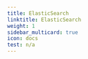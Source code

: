 ```yaml
---
title: ElasticSearch
linktitle: ElasticSearch
weight: 1
sidebar_multicard: true
icon: docs
test: n/a
---
```


